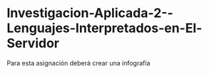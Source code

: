 # Investigacion-Aplicada-2--Lenguajes-Interpretados-en-El-Servidor
Para esta asignación deberá crear una infografía
